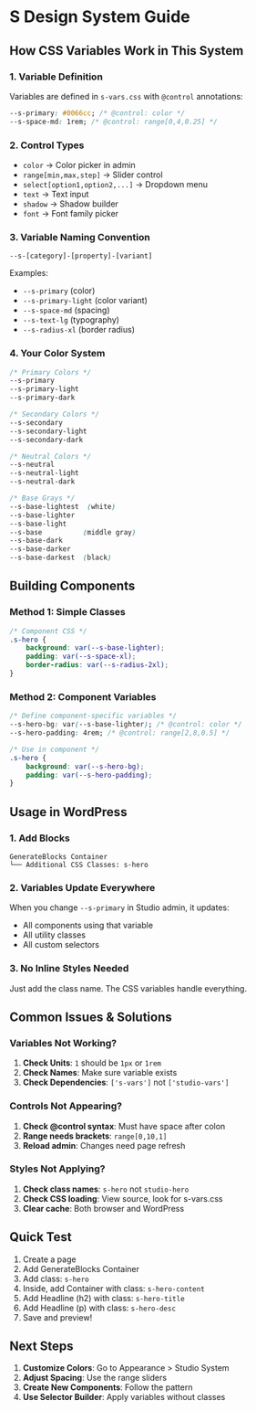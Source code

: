 # S Design System Guide

## How CSS Variables Work in This System

### 1. Variable Definition
Variables are defined in `s-vars.css` with `@control` annotations:
```css
--s-primary: #0066cc; /* @control: color */
--s-space-md: 1rem; /* @control: range[0,4,0.25] */
```

### 2. Control Types
- `color` → Color picker in admin
- `range[min,max,step]` → Slider control
- `select[option1,option2,...]` → Dropdown menu
- `text` → Text input
- `shadow` → Shadow builder
- `font` → Font family picker

### 3. Variable Naming Convention
```
--s-[category]-[property]-[variant]
```
Examples:
- `--s-primary` (color)
- `--s-primary-light` (color variant)
- `--s-space-md` (spacing)
- `--s-text-lg` (typography)
- `--s-radius-xl` (border radius)

### 4. Your Color System
```css
/* Primary Colors */
--s-primary
--s-primary-light
--s-primary-dark

/* Secondary Colors */
--s-secondary
--s-secondary-light
--s-secondary-dark

/* Neutral Colors */
--s-neutral
--s-neutral-light
--s-neutral-dark

/* Base Grays */
--s-base-lightest  (white)
--s-base-lighter
--s-base-light
--s-base          (middle gray)
--s-base-dark
--s-base-darker
--s-base-darkest  (black)
```

## Building Components

### Method 1: Simple Classes
```css
/* Component CSS */
.s-hero {
    background: var(--s-base-lighter);
    padding: var(--s-space-xl);
    border-radius: var(--s-radius-2xl);
}
```

### Method 2: Component Variables
```css
/* Define component-specific variables */
--s-hero-bg: var(--s-base-lighter); /* @control: color */
--s-hero-padding: 4rem; /* @control: range[2,8,0.5] */

/* Use in component */
.s-hero {
    background: var(--s-hero-bg);
    padding: var(--s-hero-padding);
}
```

## Usage in WordPress

### 1. Add Blocks
```
GenerateBlocks Container
└── Additional CSS Classes: s-hero
```

### 2. Variables Update Everywhere
When you change `--s-primary` in Studio admin, it updates:
- All components using that variable
- All utility classes
- All custom selectors

### 3. No Inline Styles Needed
Just add the class name. The CSS variables handle everything.

## Common Issues & Solutions

### Variables Not Working?
1. **Check Units**: `1` should be `1px` or `1rem`
2. **Check Names**: Make sure variable exists
3. **Check Dependencies**: `['s-vars']` not `['studio-vars']`

### Controls Not Appearing?
1. **Check @control syntax**: Must have space after colon
2. **Range needs brackets**: `range[0,10,1]`
3. **Reload admin**: Changes need page refresh

### Styles Not Applying?
1. **Check class names**: `s-hero` not `studio-hero`
2. **Check CSS loading**: View source, look for s-vars.css
3. **Clear cache**: Both browser and WordPress

## Quick Test

1. Create a page
2. Add GenerateBlocks Container
3. Add class: `s-hero`
4. Inside, add Container with class: `s-hero-content`
5. Add Headline (h2) with class: `s-hero-title`
6. Add Headline (p) with class: `s-hero-desc`
7. Save and preview!

## Next Steps

1. **Customize Colors**: Go to Appearance > Studio System
2. **Adjust Spacing**: Use the range sliders
3. **Create New Components**: Follow the pattern
4. **Use Selector Builder**: Apply variables without classes
